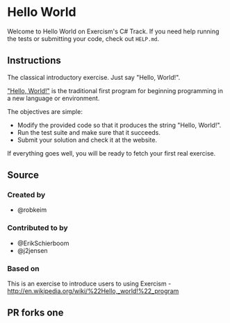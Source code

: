 # Hello World

Welcome to Hello World on Exercism's C# Track.
If you need help running the tests or submitting your code, check out `HELP.md`.

## Instructions

The classical introductory exercise. Just say "Hello, World!".

["Hello, World!"](http://en.wikipedia.org/wiki/%22Hello,_world!%22_program) is
the traditional first program for beginning programming in a new language
or environment.

The objectives are simple:

- Modify the provided code so that it produces the string "Hello, World!".
- Run the test suite and make sure that it succeeds.
- Submit your solution and check it at the website.

If everything goes well, you will be ready to fetch your first real exercise.

## Source

### Created by

- @robkeim

### Contributed to by

- @ErikSchierboom
- @j2jensen

### Based on

This is an exercise to introduce users to using Exercism - http://en.wikipedia.org/wiki/%22Hello,_world!%22_program

## PR forks one